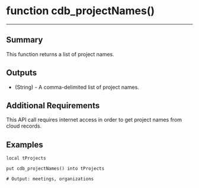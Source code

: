 # function cdb_projectNames()
---
## Summary
This function returns a list of project names.

## Outputs
* (String) - A comma-delimited list of project names.

## Additional Requirements
This API call requires internet access in order to get project names from cloud records.

## Examples
```livecodeserver
local tProjects

put cdb_projectNames() into tProjects

# Output: meetings, organizations
```